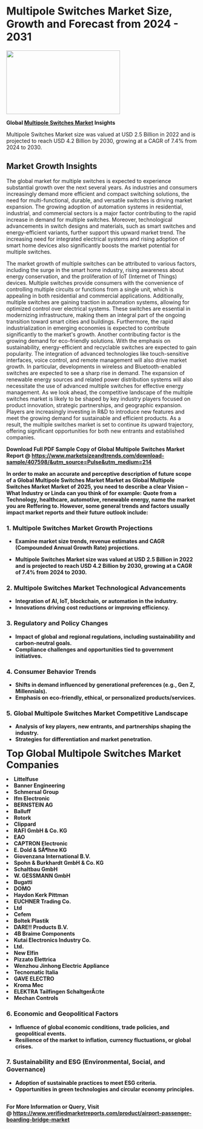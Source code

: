 <H1>Multipole Switches Market Size, Growth and Forecast from 2024 - 2031</H1><img class="aligncenter size-medium wp-image-584254" src="https://thirdeyenews.in/wp-content/uploads/2024/09/Global-Market-Research-300x168.jpeg" alt="" width="300" height="168" /><p><strong>Global&nbsp;<a href="https://www.marketsizeandtrends.com/download-sample/407598/&amp;utm_source=Pulse&amp;utm_medium=214">Multipole Switches Market</a> Insights</strong></p><p>Multipole Switches Market size was valued at USD 2.5 Billion in 2022 and is projected to reach USD 4.2 Billion by 2030, growing at a CAGR of 7.4% from 2024 to 2030.</p><p><h2>Market Growth Insights</h2> <p>The global market for multiple switches is expected to experience substantial growth over the next several years. As industries and consumers increasingly demand more efficient and compact switching solutions, the need for multi-functional, durable, and versatile switches is driving market expansion. The growing adoption of automation systems in residential, industrial, and commercial sectors is a major factor contributing to the rapid increase in demand for multiple switches. Moreover, technological advancements in switch designs and materials, such as smart switches and energy-efficient variants, further support this upward market trend. The increasing need for integrated electrical systems and rising adoption of smart home devices also significantly boosts the market potential for multiple switches.</p> <p><strong></strong></p> <p>The market growth of multiple switches can be attributed to various factors, including the surge in the smart home industry, rising awareness about energy conservation, and the proliferation of IoT (Internet of Things) devices. Multiple switches provide consumers with the convenience of controlling multiple circuits or functions from a single unit, which is appealing in both residential and commercial applications. Additionally, multiple switches are gaining traction in automation systems, allowing for optimized control over electrical systems. These switches are essential in modernizing infrastructure, making them an integral part of the ongoing transition toward smart cities and buildings. Furthermore, the rapid industrialization in emerging economies is expected to contribute significantly to the market's growth. Another contributing factor is the growing demand for eco-friendly solutions. With the emphasis on sustainability, energy-efficient and recyclable switches are expected to gain popularity. The integration of advanced technologies like touch-sensitive interfaces, voice control, and remote management will also drive market growth. In particular, developments in wireless and Bluetooth-enabled switches are expected to see a sharp rise in demand. The expansion of renewable energy sources and related power distribution systems will also necessitate the use of advanced multiple switches for effective energy management. As we look ahead, the competitive landscape of the multiple switches market is likely to be shaped by key industry players focused on product innovation, strategic partnerships, and geographic expansion. Players are increasingly investing in R&D to introduce new features and meet the growing demand for sustainable and efficient products. As a result, the multiple switches market is set to continue its upward trajectory, offering significant opportunities for both new entrants and established companies. <p><strong></p><p><span class=""><strong>Download Full PDF Sample Copy of Global Multipole Switches Market Report</strong> @ <a href="https://www.marketsizeandtrends.com/download-sample/407598/&amp;utm_source=Pulse&amp;utm_medium=214" target="_blank">https://www.marketsizeandtrends.com/download-sample/407598/&amp;utm_source=Pulse&amp;utm_medium=214</a></span></p><p>In order to make an accurate and perceptive description of future scope of a Global&nbsp;Multipole Switches Market Market as Global&nbsp;Multipole Switches Market Market of 2025, you need to describe a clear Vision &ndash; What Industry or Linda can you think of for example: Quote from a Technology, healthcare, automotive, renewable energy, name the market you are Reffering to. However, some general trends and factors usually impact market reports and their future outlook include:</p><h3>1.&nbsp;<strong>Multipole Switches Market Growth Projections</strong></h3><ul><li>Examine market size trends, revenue estimates and CAGR (Compounded Annual Growth Rate) projections.</li><li><p>Multipole Switches Market size was valued at USD 2.5 Billion in 2022 and is projected to reach USD 4.2 Billion by 2030, growing at a CAGR of 7.4% from 2024 to 2030.</p></li></ul><h3>2.&nbsp;<strong>Multipole Switches Market Technological Advancements</strong></h3><ul><li>Integration of AI, IoT, blockchain, or automation in the industry.</li><li>Innovations driving cost reductions or improving efficiency.</li></ul><h3>3.&nbsp;<strong>Regulatory and Policy Changes</strong></h3><ul><li>Impact of global and regional regulations, including sustainability and carbon-neutral goals.</li><li>Compliance challenges and opportunities tied to government initiatives.</li></ul><h3>4.&nbsp;<strong>Consumer Behavior Trends</strong></h3><ul><li>Shifts in demand influenced by generational preferences (e.g., Gen Z, Millennials).</li><li>Emphasis on eco-friendly, ethical, or personalized products/services.</li></ul><h3>5.&nbsp;<strong>Global Multipole Switches Market Competitive Landscape</strong></h3><ul><li>Analysis of key players, new entrants, and partnerships shaping the industry.</li><li>Strategies for differentiation and market penetration.</li></ul><p data-pm-slice="1 1 []"><span style="color: inherit; font-family: inherit; font-size: 25px;">Top Global Multipole Switches Market Companies</span></p><div class="" data-test-id=""><p><li>Littelfuse</li><li> Banner Engineering</li><li> Schmersal Group</li><li> Ifm Electronic</li><li> BERNSTEIN AG</li><li> Balluff</li><li> Rotork</li><li> Clippard</li><li> RAFI GmbH & Co. KG</li><li> EAO</li><li> CAPTRON Electronic</li><li> E. Dold & SÃ¶hne KG</li><li> Giovenzana International B.V.</li><li> Spohn & Burkhardt GmbH & Co. KG</li><li> Schaltbau GmbH</li><li> W. GESSMANN GmbH</li><li> Bugatti</li><li> DOMO</li><li> Haydon Kerk Pittman</li><li> EUCHNER Trading Co.</li><li> Ltd</li><li> Cefem</li><li> Boltek Plastik</li><li> DARE!! Products B.V.</li><li> 4B Braime Components</li><li> Kutai Electronics Industry Co.</li><li> Ltd.</li><li> New Elfin</li><li> Pizzato Elettrica</li><li> Wenzhou Jinhong Electric Appliance</li><li> Tecnomatic Italia</li><li> GAVE ELECTRO</li><li> Kroma Mec</li><li> ELEKTRA Tailfingen SchaltgerÃ¤te</li><li> Mechan Controls</li></p></div><h3>6.&nbsp;<strong>Economic and Geopolitical Factors</strong></h3><ul><li>Influence of global economic conditions, trade policies, and geopolitical events.</li><li>Resilience of the market to inflation, currency fluctuations, or global crises.</li></ul><h3>7.&nbsp;<strong>Sustainability and ESG (Environmental, Social, and Governance)</strong></h3><ul><li>Adoption of sustainable practices to meet ESG criteria.</li><li>Opportunities in green technologies and circular economy principles.</li></ul><h2><strong style="font-size: 14px;">For More Information or Query, Visit @&nbsp;</strong><a style="background-color: #ffffff; font-size: 14px;" href="https://www.marketsizeandtrends.com/report/multipole-switches-market/" target="_blank">https://www.verifiedmarketreports.com/product/airport-passenger-boarding-bridge-market</a></h2>
